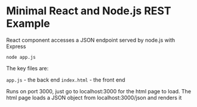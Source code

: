 # Minimal React and Node.js REST Example

React component accesses a JSON endpoint served by node.js with Express

```
node app.js
```

The key files are:

`app.js` - the back end
`index.html` - the front end

Runs on port 3000, just go to localhost:3000 for the html page to load. The html page loads a JSON object from localhost:3000/json and renders it
